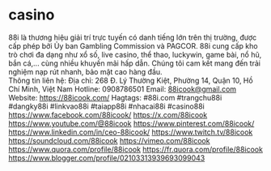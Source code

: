 # casino
88i là thương hiệu giải trí trực tuyến có danh tiếng lớn trên thị trường, được cấp phép bởi Ủy ban Gambling Commission và PAGCOR. 88i cung cấp kho trò chơi đa dạng như xổ số, live casino, thể thao, luckywin, game bài, nổ hũ, bắn cá,... cùng nhiều khuyến mãi hấp dẫn. Chúng tôi cam kết mang đến trải nghiệm nạp rút nhanh, bảo mật cao hàng đầu.  
Thông tin liên hệ: 
Địa chỉ: 268 Đ. Lý Thường Kiệt, Phường 14, Quận 10, Hồ Chí Minh, Việt Nam
Hotline: 0908786501
Email: 88icook@gmail.com 
Website: https://88icook.com/ 
Hagtags: #88i.com #trangchu88i #dangky88i #linkvao88i #taiapp88i #nhacai88i #casino88i 
https://www.facebook.com/88icook/
https://x.com/88icook
https://www.youtube.com/@88icook
https://www.pinterest.com/88icook/
https://www.linkedin.com/in/ceo-88icook/
https://www.twitch.tv/88icook
https://soundcloud.com/88icook
https://vimeo.com/88icook
https://www.quora.com/profile/88icook
https://fr.quora.com/profile/88icook
https://www.blogger.com/profile/02103313939693099043
